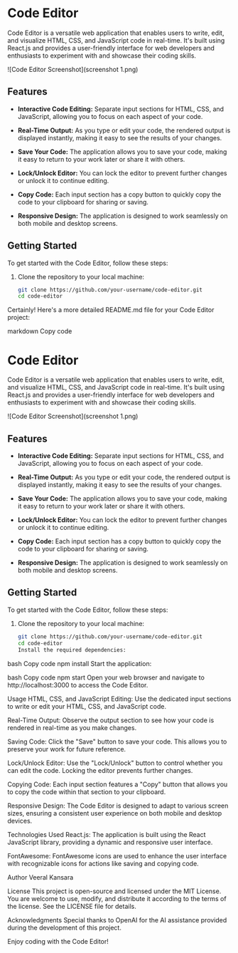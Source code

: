 # Code Editor

Code Editor is a versatile web application that enables users to write, edit, and visualize HTML, CSS, and JavaScript code in real-time. It's built using React.js and provides a user-friendly interface for web developers and enthusiasts to experiment with and showcase their coding skills.

![Code Editor Screenshot](screenshot 1.png)

## Features

- **Interactive Code Editing:** Separate input sections for HTML, CSS, and JavaScript, allowing you to focus on each aspect of your code.

- **Real-Time Output:** As you type or edit your code, the rendered output is displayed instantly, making it easy to see the results of your changes.

- **Save Your Code:** The application allows you to save your code, making it easy to return to your work later or share it with others.

- **Lock/Unlock Editor:** You can lock the editor to prevent further changes or unlock it to continue editing.

- **Copy Code:** Each input section has a copy button to quickly copy the code to your clipboard for sharing or saving.

- **Responsive Design:** The application is designed to work seamlessly on both mobile and desktop screens.

## Getting Started

To get started with the Code Editor, follow these steps:

1. Clone the repository to your local machine:

   ```bash
   git clone https://github.com/your-username/code-editor.git
   cd code-editor
   ```

Certainly! Here's a more detailed README.md file for your Code Editor project:

markdown
Copy code

# Code Editor

Code Editor is a versatile web application that enables users to write, edit, and visualize HTML, CSS, and JavaScript code in real-time. It's built using React.js and provides a user-friendly interface for web developers and enthusiasts to experiment with and showcase their coding skills.

![Code Editor Screenshot](screenshot 1.png)

## Features

- **Interactive Code Editing:** Separate input sections for HTML, CSS, and JavaScript, allowing you to focus on each aspect of your code.

- **Real-Time Output:** As you type or edit your code, the rendered output is displayed instantly, making it easy to see the results of your changes.

- **Save Your Code:** The application allows you to save your code, making it easy to return to your work later or share it with others.

- **Lock/Unlock Editor:** You can lock the editor to prevent further changes or unlock it to continue editing.

- **Copy Code:** Each input section has a copy button to quickly copy the code to your clipboard for sharing or saving.

- **Responsive Design:** The application is designed to work seamlessly on both mobile and desktop screens.

## Getting Started

To get started with the Code Editor, follow these steps:

1. Clone the repository to your local machine:

   ```bash
   git clone https://github.com/your-username/code-editor.git
   cd code-editor
   Install the required dependencies:
   ```

bash
Copy code
npm install
Start the application:

bash
Copy code
npm start
Open your web browser and navigate to http://localhost:3000 to access the Code Editor.

Usage
HTML, CSS, and JavaScript Editing: Use the dedicated input sections to write or edit your HTML, CSS, and JavaScript code.

Real-Time Output: Observe the output section to see how your code is rendered in real-time as you make changes.

Saving Code: Click the "Save" button to save your code. This allows you to preserve your work for future reference.

Lock/Unlock Editor: Use the "Lock/Unlock" button to control whether you can edit the code. Locking the editor prevents further changes.

Copying Code: Each input section features a "Copy" button that allows you to copy the code within that section to your clipboard.

Responsive Design: The Code Editor is designed to adapt to various screen sizes, ensuring a consistent user experience on both mobile and desktop devices.

Technologies Used
React.js: The application is built using the React JavaScript library, providing a dynamic and responsive user interface.

FontAwesome: FontAwesome icons are used to enhance the user interface with recognizable icons for actions like saving and copying code.

Author
Veeral Kansara

License
This project is open-source and licensed under the MIT License. You are welcome to use, modify, and distribute it according to the terms of the license. See the LICENSE file for details.

Acknowledgments
Special thanks to OpenAI for the AI assistance provided during the development of this project.

Enjoy coding with the Code Editor!
